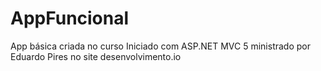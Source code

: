 # AppFuncional
App básica criada no curso Iniciado com ASP.NET MVC 5 ministrado por Eduardo Pires no site desenvolvimento.io
